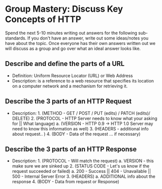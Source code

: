 # Group Mastery: Discuss Key Concepts of HTTP

Spend the next 5-10 minutes writing out answers for the following sub-standards. If you don't have an answer, write out some ideas/notes you have about the topic. Once everyone has their own answers written out we will discuss as a group and go over what an ideal answer looks like.

## Describe and define the parts of a URL
  - Definition: Uniform Resource Locator (URL) or Web Address
  - Description: is a reference to a web resource that specifies its location on a computer network and a mechanism for retrieving it.

## Describe the 3 parts of an HTTP Request
  - Description:
                 1. (METHOD - GET / POST / PUT (edits) / PATCH (edits)/ DELETE)
                 2. (PROTOCOL - HTTP Server needs to know what your asking for || What language)
                    a. (VERSION -  HTTP 0.9 -> HTTP 1.0 Server may need to know this information as well)
                 3. (HEADERS - additional info about request.. )
                 4. (BODY - Data of the request ... if necessary)

## Describe the 3 parts of an HTTP Response
  - Description:
                1. (PROTOCOL - Will match the request)
                    a. VERSION - this make sure we are sinked up
                2. (STATUS CODE - Let's us know if the request succeeded or failed)
                    a. 200 - Success || 404 - Unavailable || 500 - Internal Server Error
                3. (HEADERS)
                    a. ADDITIONAL info about the response
                4. (BODY - Data from request or Response)
